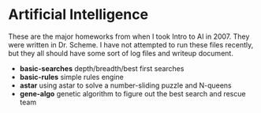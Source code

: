 # Artificial Intelligence

These are the major homeworks from when I took Intro to AI in 2007.  They were
written in Dr. Scheme.  I have not attempted to run these files recently, but
they all should have some sort of log files and writeup document.  

 * **basic-searches**  depth/breadth/best first searches
 * **basic-rules**  simple rules engine
 * **astar**  using astar to solve a number-sliding puzzle and N-queens
 * **gene-algo**  genetic algorithm to figure out the best search and rescue team
